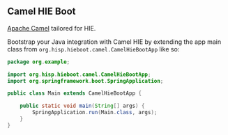 ## Camel HIE Boot

[Apache Camel](https://camel.apache.org/) tailored for HIE.

Bootstrap your Java integration with Camel HIE by extending the app main class from `org.hisp.hieboot.camel.CamelHieBootApp` like so:

```java
package org.example;

import org.hisp.hieboot.camel.CamelHieBootApp;
import org.springframework.boot.SpringApplication;

public class Main extends CamelHieBootApp {

    public static void main(String[] args) {
        SpringApplication.run(Main.class, args);
    }
}
```

